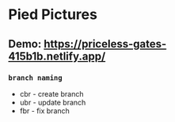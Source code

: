 # Pied Pictures

## Demo: https://priceless-gates-415b1b.netlify.app/

### `branch naming`

* cbr - create branch
* ubr - update branch
* fbr - fix branch
